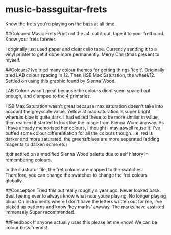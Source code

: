 # music-bassguitar-frets
Know the frets you're playing on the bass at all time.

##Coloured Music Frets
Print out the a4, cut it out, tape it to your fretboard. Know your frets forever.

I originally just used paper and clear cello tape. Currently sending it to a vinyl printer to get it done more permanently. Merry Christmas present to myself.

##Colours?
Ive tried many colour themes for getting things 'legit'. Originally tried LAB colour spacing in 12. Then HSB Max Saturation, the wheel/12. Settled on using this graphic found by Sienna Wood.

LAB Colour wasn't great because the colours didnt seem spaced out enough, and clumped to the 4 primaries.

HSB Max Saturation wasn't great because max saturation doesn't take into account the greyscale value. Yellow at max saturation is super bright, whereas blue is quite dark.
I had edited these to be more similar in value, then realised it started to look like the image from Sienna Wood anyway.
As I have already memorised her colours, I thought I may aswell reuse it. I've buffed some colour differentiation for all the colours though. i.e. red is darker and more saturated, the greens/blues are more seperated (adding magenta to darken some etc)

tl;dr settled on a modified Sienna Wood palette due to self history in remembering colours.

In the illustrator file, the fret colours are mapped to the swatches. Therefore, you can change the swatches to change the fret colours globally.

##Conception
Tried this out really roughly a year ago. Never looked back. Best feeling ever to always know what note youre playing. No longer playing blind.
On instruments where I don't have the letters written out for me, I've picked up patterns and know 'key marks' anyway. The marks have assisted immensely Super recommended.

##Feedback
If anyone actually uses this please let me know! We can be colour bass friends!
